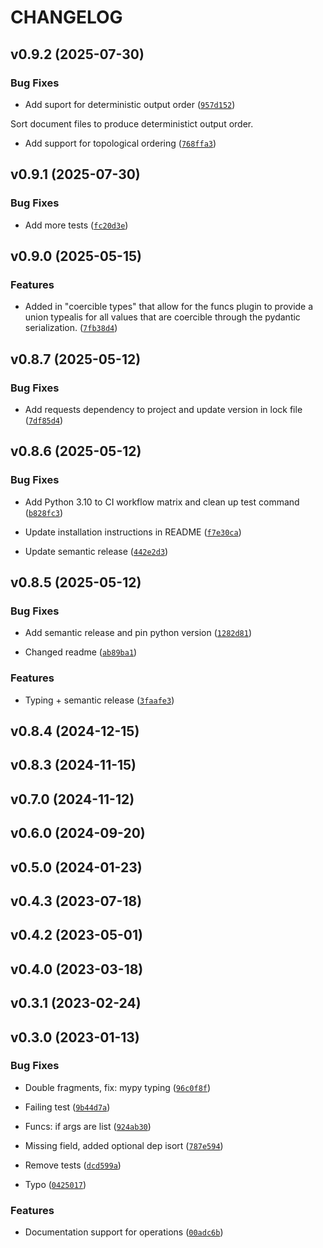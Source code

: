 # CHANGELOG


## v0.9.2 (2025-07-30)

### Bug Fixes

- Add suport for deterministic output order
  ([`957d152`](https://github.com/jhnnsrs/turms/commit/957d1521bee013c08d1ab6d6863f5eda10bd53bc))

Sort document files to produce deterministict output order.

- Add support for topological ordering
  ([`768ffa3`](https://github.com/jhnnsrs/turms/commit/768ffa39518c2e7056c8319686bd47db4a514ea4))


## v0.9.1 (2025-07-30)

### Bug Fixes

- Add more tests
  ([`fc20d3e`](https://github.com/jhnnsrs/turms/commit/fc20d3eac7fe23433692c0d7c4a63eebab5280f0))


## v0.9.0 (2025-05-15)

### Features

- Added in "coercible types" that allow for the funcs plugin to provide a union typealis for all
  values that are coercible through the pydantic serialization.
  ([`7fb38d4`](https://github.com/jhnnsrs/turms/commit/7fb38d4770af69442f33aa8eb5b775f2ffc9f91d))


## v0.8.7 (2025-05-12)

### Bug Fixes

- Add requests dependency to project and update version in lock file
  ([`7df85d4`](https://github.com/jhnnsrs/turms/commit/7df85d4d40b1f435e6f2040576203b0307cd5261))


## v0.8.6 (2025-05-12)

### Bug Fixes

- Add Python 3.10 to CI workflow matrix and clean up test command
  ([`b828fc3`](https://github.com/jhnnsrs/turms/commit/b828fc39f983e7dc7fae241cb5efa15ff0fcc051))

- Update installation instructions in README
  ([`f7e30ca`](https://github.com/jhnnsrs/turms/commit/f7e30ca7c2b7d9800b8144b740cb07e1db150c37))

- Update semantic release
  ([`442e2d3`](https://github.com/jhnnsrs/turms/commit/442e2d38912e2cef195d390e022ed655ccb3991a))


## v0.8.5 (2025-05-12)

### Bug Fixes

- Add semantic release and pin python version
  ([`1282d81`](https://github.com/jhnnsrs/turms/commit/1282d81a52e1975463f70a1650ea5fca16ba3c4c))

- Changed readme
  ([`ab89ba1`](https://github.com/jhnnsrs/turms/commit/ab89ba17e0fe31600a9c7d19c08810e6c95cd60f))

### Features

- Typing + semantic release
  ([`3faafe3`](https://github.com/jhnnsrs/turms/commit/3faafe31d2d8337f411d9976e673c1f5b04a3b60))


## v0.8.4 (2024-12-15)


## v0.8.3 (2024-11-15)


## v0.7.0 (2024-11-12)


## v0.6.0 (2024-09-20)


## v0.5.0 (2024-01-23)


## v0.4.3 (2023-07-18)


## v0.4.2 (2023-05-01)


## v0.4.0 (2023-03-18)


## v0.3.1 (2023-02-24)


## v0.3.0 (2023-01-13)

### Bug Fixes

- Double fragments, fix: mypy typing
  ([`96c0f8f`](https://github.com/jhnnsrs/turms/commit/96c0f8f2f219a7fb36c3022af3da082713289a71))

- Failing test
  ([`9b44d7a`](https://github.com/jhnnsrs/turms/commit/9b44d7a95171cd13a38b9e7baed9a8047845f59b))

- Funcs: if args are list
  ([`924ab30`](https://github.com/jhnnsrs/turms/commit/924ab303e889b7a403db7334a1b2b128264130d8))

- Missing field, added optional dep isort
  ([`787e594`](https://github.com/jhnnsrs/turms/commit/787e594e4df591b682abc69be184a778823aa094))

- Remove tests
  ([`dcd599a`](https://github.com/jhnnsrs/turms/commit/dcd599a72b87d9d764f4d3b4dfdc56b60aef8312))

- Typo
  ([`0425017`](https://github.com/jhnnsrs/turms/commit/0425017f66a8e22d922fba30c3a48c9bf2d359ed))

### Features

- Documentation support for operations
  ([`00adc6b`](https://github.com/jhnnsrs/turms/commit/00adc6b13fb68d2b479bd5135f1235efc9172f44))
